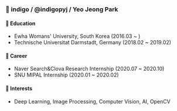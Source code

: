 ### 👋 indigo / @indigopyj / Yeo Jeong Park

#### 📝 Education
- Ewha Womans' University, South Korea (2016.03 ~ )
- Technische Universitat Darmstadt, Germany     (2018.02 ~ 2019.02)
  
#### 🔨 Career
- Naver Search&Clova Research Internship (2020.07 ~ 2020.10)
- SNU MIPAL Internship   (2020.01 ~ 2020.02)

#### 💚 Interests
- Deep Learning, Image Processing, Computer Vision, AI, OpenCV
